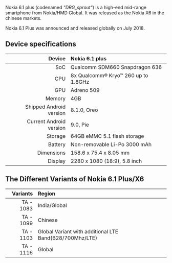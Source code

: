 
Nokia 6.1 plus (codenamed _"DRG_sprout"_) is a high-end mid-range smartphone from Nokia/HMD Global.
It was released as the Nokia X6 in the chinese markets.

Nokia 6.1 Plus was announced and released globally on July 2018.

## Device specifications

| Device       |   Nokia 6.1 plus                                |
| -----------: | :---------------------------------------------- |
| SoC          | Qualcomm SDM660 Snapdragon 636                  |
| CPU          | 8x Qualcomm® Kryo™ 260 up to 1.8GHz             |
| GPU          | Adreno 509                                      |
| Memory       | 4GB                                             |
| Shipped Android version |8.1.0, Oreo                           |
| Current Android version |9.0, Pie                              |
| Storage      | 64GB eMMC 5.1 flash storage                     |
| Battery      | Non-removable Li-Po 3000 mAh                    |
| Dimensions   | 158.6 x 75.4 x 8.05 mm                          |
| Display      | 2280 x 1080 (18:9), 5.8  inch                   |

## The Different Variants of Nokia 6.1 Plus/X6

|Variants      | Region
|------------: |:-------------------------------------------------------- |
|TA - 1083     | India/Global                                             |  
|TA - 1099     | Chinese                                                  |
|TA - 1103     | Global Variant with additional LTE Band(B28/700Mhz/LTE)  |
|TA - 1116     | Global                                                   |

